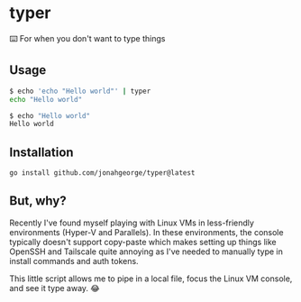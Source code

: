 # typer

⌨️ For when you don't want to type things

## Usage

```sh
$ echo 'echo "Hello world"' | typer
echo "Hello world"

$ echo "Hello world"
Hello world
```

## Installation

```sh
go install github.com/jonahgeorge/typer@latest
```

## But, why?

Recently I've found myself playing with Linux VMs in less-friendly environments (Hyper-V and Parallels). In these environments, the console typically doesn't support copy-paste which makes setting up things like OpenSSH and Tailscale quite annoying as I've needed to manually type in install commands and auth tokens. 

This little script allows me to pipe in a local file, focus the Linux VM console, and see it type away. 😂
